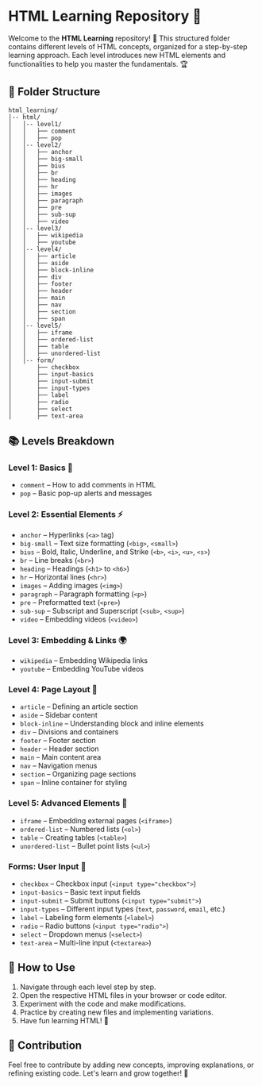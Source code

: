 # HTML Learning Repository 📂

Welcome to the **HTML Learning** repository! 🚀 This structured folder contains different levels of HTML concepts, organized for a step-by-step learning approach. Each level introduces new HTML elements and functionalities to help you master the fundamentals. 🏆

## 📁 Folder Structure

```
html_learning/
│-- html/
│   │-- level1/
│   │   ├── comment
│   │   ├── pop
│   │-- level2/
│   │   ├── anchor
│   │   ├── big-small
│   │   ├── bius
│   │   ├── br
│   │   ├── heading
│   │   ├── hr
│   │   ├── images
│   │   ├── paragraph
│   │   ├── pre
│   │   ├── sub-sup
│   │   ├── video
│   │-- level3/
│   │   ├── wikipedia
│   │   ├── youtube
│   │-- level4/
│   │   ├── article
│   │   ├── aside
│   │   ├── block-inline
│   │   ├── div
│   │   ├── footer
│   │   ├── header
│   │   ├── main
│   │   ├── nav
│   │   ├── section
│   │   ├── span
│   │-- level5/
│   │   ├── iframe
│   │   ├── ordered-list
│   │   ├── table
│   │   ├── unordered-list
│   │-- form/
│       ├── checkbox
│       ├── input-basics
│       ├── input-submit
│       ├── input-types
│       ├── label
│       ├── radio
│       ├── select
│       ├── text-area
```

## 📚 Levels Breakdown

### Level 1: Basics 🏁
- `comment` – How to add comments in HTML
- `pop` – Basic pop-up alerts and messages

### Level 2: Essential Elements ⚡
- `anchor` – Hyperlinks (`<a>` tag)
- `big-small` – Text size formatting (`<big>`, `<small>`)
- `bius` – Bold, Italic, Underline, and Strike (`<b>`, `<i>`, `<u>`, `<s>`)
- `br` – Line breaks (`<br>`)
- `heading` – Headings (`<h1>` to `<h6>`)
- `hr` – Horizontal lines (`<hr>`)
- `images` – Adding images (`<img>`)
- `paragraph` – Paragraph formatting (`<p>`)
- `pre` – Preformatted text (`<pre>`)
- `sub-sup` – Subscript and Superscript (`<sub>`, `<sup>`)
- `video` – Embedding videos (`<video>`)

### Level 3: Embedding & Links 🌍
- `wikipedia` – Embedding Wikipedia links
- `youtube` – Embedding YouTube videos

### Level 4: Page Layout 🎨
- `article` – Defining an article section
- `aside` – Sidebar content
- `block-inline` – Understanding block and inline elements
- `div` – Divisions and containers
- `footer` – Footer section
- `header` – Header section
- `main` – Main content area
- `nav` – Navigation menus
- `section` – Organizing page sections
- `span` – Inline container for styling

### Level 5: Advanced Elements 🚀
- `iframe` – Embedding external pages (`<iframe>`)
- `ordered-list` – Numbered lists (`<ol>`)
- `table` – Creating tables (`<table>`)
- `unordered-list` – Bullet point lists (`<ul>`)

### Forms: User Input 📝
- `checkbox` – Checkbox input (`<input type="checkbox">`)
- `input-basics` – Basic text input fields
- `input-submit` – Submit buttons (`<input type="submit">`)
- `input-types` – Different input types (`text`, `password`, `email`, etc.)
- `label` – Labeling form elements (`<label>`)
- `radio` – Radio buttons (`<input type="radio">`)
- `select` – Dropdown menus (`<select>`)
- `text-area` – Multi-line input (`<textarea>`)

## 🎯 How to Use
1. Navigate through each level step by step.
2. Open the respective HTML files in your browser or code editor.
3. Experiment with the code and make modifications.
4. Practice by creating new files and implementing variations.
5. Have fun learning HTML! 🎉

## 🚀 Contribution
Feel free to contribute by adding new concepts, improving explanations, or refining existing code. Let's learn and grow together! 🤝
